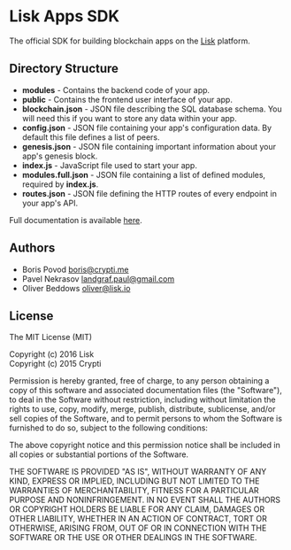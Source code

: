 # Lisk Apps SDK

The official SDK for building blockchain apps on the [Lisk](https://lisk.io) platform.

## Directory Structure

  * **modules** - Contains the backend code of your app.
  * **public** - Contains the frontend user interface of your app.
  * **blockchain.json** - JSON file describing the SQL database schema. You will need this if you want to store any data within your app.
  * **config.json** - JSON file containing your app's configuration data. By default this file defines a list of peers.
  * **genesis.json** - JSON file containing important information about your app's genesis block.
  * **index.js** - JavaScript file used to start your app.
  * **modules.full.json** - JSON file containing a list of defined modules, required by **index.js**.
  * **routes.json** - JSON file defining the HTTP routes of every endpoint in your app's API.

Full documentation is available [here](https://github.com/LiskHQ/lisk-apps-docs).

## Authors

- Boris Povod <boris@crypti.me>
- Pavel Nekrasov <landgraf.paul@gmail.com>
- Oliver Beddows <oliver@lisk.io>

## License

The MIT License (MIT)

Copyright (c) 2016 Lisk  
Copyright (c) 2015 Crypti

Permission is hereby granted, free of charge, to any person obtaining a copy of this software and associated documentation files (the "Software"), to deal in the Software without restriction, including without limitation the rights to use, copy, modify, merge, publish, distribute, sublicense, and/or sell copies of the Software, and to permit persons to whom the Software is furnished to do so, subject to the following conditions:

The above copyright notice and this permission notice shall be included in all copies or substantial portions of the Software.

THE SOFTWARE IS PROVIDED "AS IS", WITHOUT WARRANTY OF ANY KIND, EXPRESS OR IMPLIED, INCLUDING BUT NOT LIMITED TO THE WARRANTIES OF MERCHANTABILITY, FITNESS FOR A PARTICULAR PURPOSE AND NONINFRINGEMENT. IN NO EVENT SHALL THE AUTHORS OR COPYRIGHT HOLDERS BE LIABLE FOR ANY CLAIM, DAMAGES OR OTHER LIABILITY, WHETHER IN AN ACTION OF CONTRACT, TORT OR OTHERWISE, ARISING FROM, OUT OF OR IN CONNECTION WITH THE SOFTWARE OR THE USE OR OTHER DEALINGS IN THE SOFTWARE.
